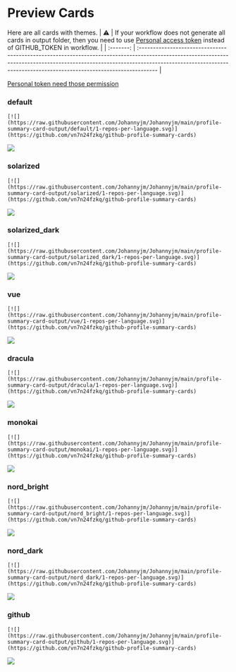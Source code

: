 
# Preview Cards

Here are all cards with themes.
| :warning: | If your workflow does not generate all cards in output folder, then you need to use [Personal access token](https://docs.github.com/en/actions/configuring-and-managing-workflows/creating-and-storing-encrypted-secrets) instead of GITHUB_TOKEN in workflow. |
| :-------: | :------------------------------------------------------------------------------------------------------------------------------------------------------------------------------------------------------------------------------------------------ |

[Personal token need those permission](https://github.com/vn7n24fzkq/github-profile-summary-cards/wiki/Personal-access-token-permissions)


### default


```
[![](https://raw.githubusercontent.com/Johannyjm/Johannyjm/main/profile-summary-card-output/default/1-repos-per-language.svg)](https://github.com/vn7n24fzkq/github-profile-summary-cards)
```
![](https://raw.githubusercontent.com/Johannyjm/Johannyjm/main/profile-summary-card-output/default/1-repos-per-language.svg)


### solarized


```
[![](https://raw.githubusercontent.com/Johannyjm/Johannyjm/main/profile-summary-card-output/solarized/1-repos-per-language.svg)](https://github.com/vn7n24fzkq/github-profile-summary-cards)
```
![](https://raw.githubusercontent.com/Johannyjm/Johannyjm/main/profile-summary-card-output/solarized/1-repos-per-language.svg)


### solarized_dark


```
[![](https://raw.githubusercontent.com/Johannyjm/Johannyjm/main/profile-summary-card-output/solarized_dark/1-repos-per-language.svg)](https://github.com/vn7n24fzkq/github-profile-summary-cards)
```
![](https://raw.githubusercontent.com/Johannyjm/Johannyjm/main/profile-summary-card-output/solarized_dark/1-repos-per-language.svg)


### vue


```
[![](https://raw.githubusercontent.com/Johannyjm/Johannyjm/main/profile-summary-card-output/vue/1-repos-per-language.svg)](https://github.com/vn7n24fzkq/github-profile-summary-cards)
```
![](https://raw.githubusercontent.com/Johannyjm/Johannyjm/main/profile-summary-card-output/vue/1-repos-per-language.svg)


### dracula


```
[![](https://raw.githubusercontent.com/Johannyjm/Johannyjm/main/profile-summary-card-output/dracula/1-repos-per-language.svg)](https://github.com/vn7n24fzkq/github-profile-summary-cards)
```
![](https://raw.githubusercontent.com/Johannyjm/Johannyjm/main/profile-summary-card-output/dracula/1-repos-per-language.svg)


### monokai


```
[![](https://raw.githubusercontent.com/Johannyjm/Johannyjm/main/profile-summary-card-output/monokai/1-repos-per-language.svg)](https://github.com/vn7n24fzkq/github-profile-summary-cards)
```
![](https://raw.githubusercontent.com/Johannyjm/Johannyjm/main/profile-summary-card-output/monokai/1-repos-per-language.svg)


### nord_bright


```
[![](https://raw.githubusercontent.com/Johannyjm/Johannyjm/main/profile-summary-card-output/nord_bright/1-repos-per-language.svg)](https://github.com/vn7n24fzkq/github-profile-summary-cards)
```
![](https://raw.githubusercontent.com/Johannyjm/Johannyjm/main/profile-summary-card-output/nord_bright/1-repos-per-language.svg)


### nord_dark


```
[![](https://raw.githubusercontent.com/Johannyjm/Johannyjm/main/profile-summary-card-output/nord_dark/1-repos-per-language.svg)](https://github.com/vn7n24fzkq/github-profile-summary-cards)
```
![](https://raw.githubusercontent.com/Johannyjm/Johannyjm/main/profile-summary-card-output/nord_dark/1-repos-per-language.svg)


### github


```
[![](https://raw.githubusercontent.com/Johannyjm/Johannyjm/main/profile-summary-card-output/github/1-repos-per-language.svg)](https://github.com/vn7n24fzkq/github-profile-summary-cards)
```
![](https://raw.githubusercontent.com/Johannyjm/Johannyjm/main/profile-summary-card-output/github/1-repos-per-language.svg)

